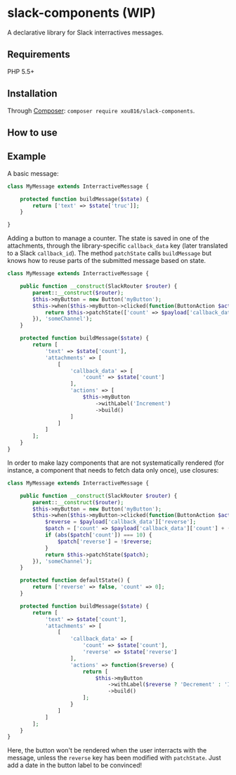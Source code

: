 # slack-components (WIP)

A declarative library for Slack interractives messages.

Requirements
------------

PHP 5.5+

Installation
------------

Through [Composer](https://packagist.org/packages/xou816/slack-components): `composer require xou816/slack-components`.


How to use
----------

Example
-------

A basic message:

```php
class MyMessage extends InterractiveMessage {

    protected function buildMessage($state) {
        return ['text' => $state['truc']];
    }

}
```

Adding a button to manage a counter. The state is saved in one of the attachments, through the library-specific `callback_data` key (later translated to a Slack `callback_id`). The method `patchState` calls `buildMessage` but knows how to reuse parts of the submitted message based on state.

```php
class MyMessage extends InterractiveMessage {

    public function __construct(SlackRouter $router) {
        parent::__construct($router);
        $this->myButton = new Button('myButton');
        $this->when($this->myButton->clicked(function(ButtonAction $action, $payload) {
            return $this->patchState(['count' => $payload['callback_data']['count'] + 1]);
        }), 'someChannel');   
    }

    protected function buildMessage($state) {
        return [
            'text' => $state['count'],
            'attachments' => [
                [
                    'callback_data' => [
                        'count' => $state['count']
                    ],
                    'actions' => [
                        $this->myButton
                            ->withLabel('Increment')
                            ->build()
                    ]
                ]
            ]
        ];
    }
}
```

In order to make lazy components that are not systematically rendered (for instance, a component that needs to fetch data only once), use closures:

```php
class MyMessage extends InterractiveMessage {

    public function __construct(SlackRouter $router) {
        parent::__construct($router);
        $this->myButton = new Button('myButton');
        $this->when($this->myButton->clicked(function(ButtonAction $action, $payload) {
            $reverse = $payload['callback_data']['reverse'];
            $patch = ['count' => $payload['callback_data']['count'] + ($reverse ? -1 : 1)];
            if (abs($patch['count']) === 10) {
                $patch['reverse'] = !$reverse;
            }
            return $this->patchState($patch);
        }), 'someChannel');   
    }

    protected function defaultState() {
        return ['reverse' => false, 'count' => 0];
    }

    protected function buildMessage($state) {
        return [
            'text' => $state['count'],
            'attachments' => [
                [
                    'callback_data' => [
                        'count' => $state['count'],
                        'reverse' => $state['reverse']
                    ],
                    'actions' => function($reverse) {
                        return [
                            $this->myButton
                                ->withLabel($reverse ? 'Decrement' : 'Increment')
                                ->build()
                        ];
                    }
                ]
            ]
        ];
    }
}
```

Here, the button won't be rendered when the user interracts with the message, unless the `reverse` key has been modified with `patchState`. Just add a date in the button label to be convinced!